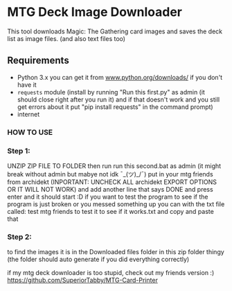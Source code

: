 # MTG Deck Image Downloader

This tool downloads Magic: The Gathering card images and saves the deck list as image files. (and also text files too)

## Requirements
- Python 3.x you can get it from www.python.org/downloads/  if you don't have it 
- `requests` module (install by running "Run this first.py" as admin (it should close right after you run it) and if that doesn't work and you still get errors about it put "pip install requests" in the command prompt)
- internet

### HOW TO USE
### Step 1: 
UNZIP ZIP FILE TO FOLDER
then run run this second.bat as admin (it might break without admin but mabye not idk ¯\_(ツ)_/¯) put in your mtg friends from archidekt (INPORTANT: UNCHECK ALL archidekt EXPORT OPTIONS OR IT WILL NOT WORK) and add another line that says DONE and press enter and it should start :D if you want to test the program to see if the program is just broken or you messed something up you can with the txt file called: test mtg friends to test it to see if it works.txt and copy and paste that

### Step 2: 
to find the images it is in the Downloaded files folder in this zip folder thingy (the folder should auto generate if you did everything correctly)


if my mtg deck downloader is too stupid, check out my friends version :) https://github.com/SuperiorTabby/MTG-Card-Printer
